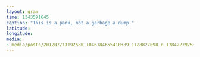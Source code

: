 ```yaml
---
layout: gram
time: 1343591645
caption: "This is a park, not a garbage a dump."
latitude: 
longitude: 
media:
- media/posts/201207/11192580_1046184655410389_1128827098_n_17842279753000351.jpg
---
```

